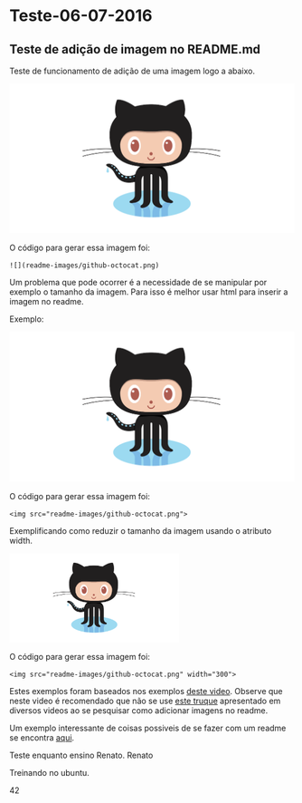 ﻿# Teste-06-07-2016




## Teste de adição de imagem no README.md

Teste de funcionamento de adição de uma imagem logo a abaixo.

![](readme-images/github-octocat.png)

O código para gerar essa imagem foi:
```
![](readme-images/github-octocat.png)
```

Um problema que pode ocorrer é a necessidade de se manipular 
por exemplo o tamanho da imagem. Para isso é melhor usar html para 
inserir a imagem no readme.

Exemplo:

<img src="readme-images/github-octocat.png">

O código para gerar essa imagem foi:
```
<img src="readme-images/github-octocat.png">
```

Exemplificando como reduzir o tamanho da imagem usando o atributo width.

<img src="readme-images/github-octocat.png" width="300">

O código para gerar essa imagem foi:
```
<img src="readme-images/github-octocat.png" width="300">
```

Estes exemplos foram baseados nos exemplos [deste video](https://www.youtube.com/watch?v=hHbWF1Bvgf4).
Observe que neste video é recomendado que não se use [este truque](https://www.youtube.com/watch?v=nvPOUdz5PL4)
apresentado em diversos videos ao se pesquisar como adicionar imagens no readme.

Um exemplo interessante de coisas possiveis de se fazer com um readme se encontra [aqui](https://github.com/adam-p/markdown-here/wiki/Markdown-Cheatsheet).

Teste enquanto ensino Renato.
Renato


Treinando no ubuntu.

42